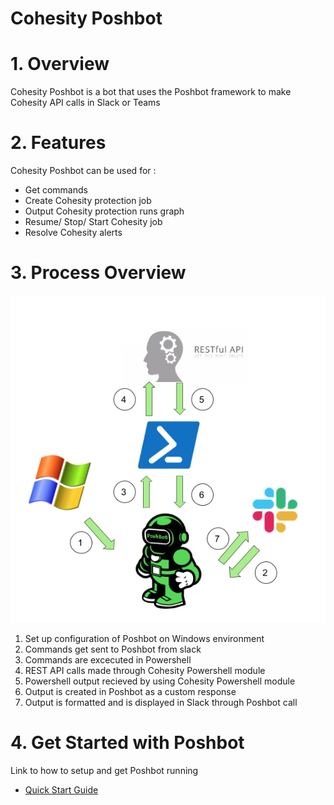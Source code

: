# Cohesity Poshbot 
# 1. Overview
Cohesity Poshbot is a bot that uses the Poshbot framework to make Cohesity API calls in Slack or Teams

# 2. Features 
Cohesity Poshbot can be used for : 
* Get commands
* Create Cohesity protection job 
* Output Cohesity protection runs graph
* Resume/ Stop/ Start Cohesity job 
* Resolve Cohesity alerts 

# 3. Process Overview
![Cohesity Poshbot Diagram](Diagram.png)

1. Set up configuration of Poshbot on Windows environment 
2. Commands get sent to Poshbot from slack
3. Commands are excecuted in Powershell 
4. REST API calls made through Cohesity Powershell module
5. Powershell output recieved by using Cohesity Powershell module 
6. Output is created in Poshbot as a custom response
7. Output is formatted and is displayed in Slack through Poshbot call

# 4. Get Started with Poshbot
Link to how to setup and get Poshbot running 
* [Quick Start Guide](/cohesity-module-for-poshbot/PoshBot.Cohesity/public/README.md)

